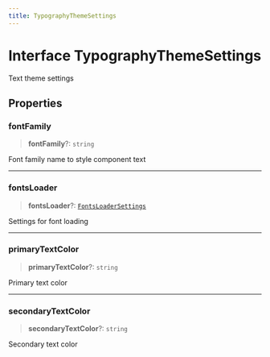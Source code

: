 ```yaml
---
title: TypographyThemeSettings
---
```


# Interface TypographyThemeSettings

Text theme settings

## Properties

### fontFamily

> **fontFamily**?: `string`

Font family name to style component text

***

### fontsLoader

> **fontsLoader**?: [`FontsLoaderSettings`](interface.FontsLoaderSettings.md)

Settings for font loading

***

### primaryTextColor

> **primaryTextColor**?: `string`

Primary text color

***

### secondaryTextColor

> **secondaryTextColor**?: `string`

Secondary text color
